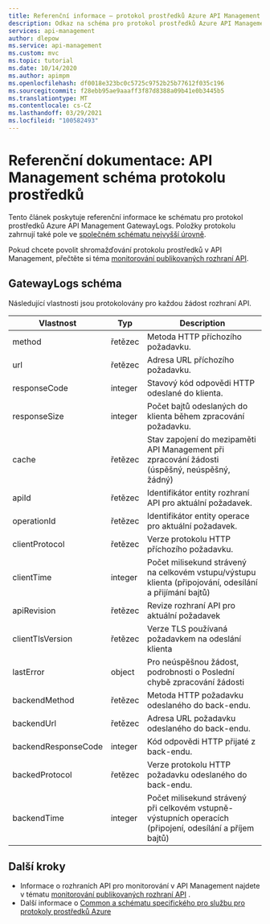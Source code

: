```yaml
---
title: Referenční informace – protokol prostředků Azure API Management
description: Odkaz na schéma pro protokol prostředků Azure API Management GatewayLogs
services: api-management
author: dlepow
ms.service: api-management
ms.custom: mvc
ms.topic: tutorial
ms.date: 10/14/2020
ms.author: apimpm
ms.openlocfilehash: df0018e323bc0c5725c9752b25b77612f035c196
ms.sourcegitcommit: f28ebb95ae9aaaff3f87d8388a09b41e0b3445b5
ms.translationtype: MT
ms.contentlocale: cs-CZ
ms.lasthandoff: 03/29/2021
ms.locfileid: "100582493"
---
```

# <a name="reference-api-management-resource-log-schema"></a>Referenční dokumentace: API Management schéma protokolu prostředků

Tento článek poskytuje referenční informace ke schématu pro protokol prostředků Azure API Management GatewayLogs. Položky protokolu zahrnují také pole ve [společném schématu nejvyšší úrovně](../azure-monitor/essentials/resource-logs-schema.md#top-level-common-schema).

Pokud chcete povolit shromažďování protokolu prostředků v API Management, přečtěte si téma [monitorování publikovaných rozhraní API](api-management-howto-use-azure-monitor.md#resource-logs).

## <a name="gatewaylogs-schema"></a>GatewayLogs schéma

Následující vlastnosti jsou protokolovány pro každou žádost rozhraní API.

| Vlastnost  | Typ | Description |
| ------------- | ------------- | ------------- |
| method | řetězec | Metoda HTTP příchozího požadavku. |
| url | řetězec | Adresa URL příchozího požadavku. |
| responseCode | integer | Stavový kód odpovědi HTTP odeslané do klienta. |
| responseSize | integer | Počet bajtů odeslaných do klienta během zpracování požadavku. | 
| cache | řetězec | Stav zapojení do mezipaměti API Management při zpracování žádosti (úspěšný, neúspěšný, žádný) | 
| apiId | řetězec | Identifikátor entity rozhraní API pro aktuální požadavek. | 
| operationId | řetězec | Identifikátor entity operace pro aktuální požadavek. | 
| clientProtocol | řetězec | Verze protokolu HTTP příchozího požadavku. |
| clientTime | integer | Počet milisekund strávený na celkovém vstupu/výstupu klienta (připojování, odesílání a přijímání bajtů) | 
| apiRevision | řetězec | Revize rozhraní API pro aktuální požadavek | 
| clientTlsVersion| řetězec | Verze TLS používaná požadavkem na odeslání klienta |
| lastError | object | Pro neúspěšnou žádost, podrobnosti o Poslední chybě zpracování žádosti | 
| backendMethod | řetězec | Metoda HTTP požadavku odeslaného do back-endu. |
| backendUrl | řetězec | Adresa URL požadavku odeslaného do back-endu. |
| backendResponseCode | integer | Kód odpovědi HTTP přijaté z back-endu. |
| backedProtocol | řetězec | Verze protokolu HTTP požadavku odeslaného do back-endu. |
| backendTime | integer | Počet milisekund strávený při celkovém vstupně-výstupních operacích (připojení, odesílání a příjem bajtů) | 


## <a name="next-steps"></a>Další kroky

* Informace o rozhraních API pro monitorování v API Management najdete v tématu [monitorování publikovaných rozhraní API](api-management-howto-use-azure-monitor.md) .
* Další informace o [Common a schématu specifického pro službu pro protokoly prostředků Azure](../azure-monitor/essentials/resource-logs-schema.md)

